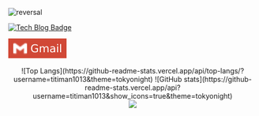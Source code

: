 ![reversal](https://capsule-render.vercel.app/api?type=wave&reversal=true&color=306998&height=180&section=footer&text=%20hyunsukRho();&fontColor=FFD43B&fontSize=90)

<!-- Here are some ideas to get you started:

- 🔭 I’m currently working on ...
- 🌱 I’m currently learning ...
- 👯 I’m looking to collaborate on ...
- 🤔 I’m looking for help with ...
- 💬 Ask me about ...
- 📫 How to reach me: ...
- 😄 Pronouns: ...
- ⚡ Fun fact: ... 
-->



[![Tech Blog Badge](http://img.shields.io/badge/-Tech%20blog-black?style=flat-square&logo=github&link=https://titiman1013.github.io/)](https://titiman1013.github.io/)

[![Gmail Badge](images/Gmail-d14836.svg)](mailto:titiman444@gmail.com)

<div align=center>
    ![Top Langs](https://github-readme-stats.vercel.app/api/top-langs/?username=titiman1013&theme=tokyonight)
    ![GitHub stats](https://github-readme-stats.vercel.app/api?username=titiman1013&show_icons=true&theme=tokyonight)
</div>


<div align=center>
    <a href="https://hits.seeyoufarm.com"><img src="https://hits.seeyoufarm.com/api/count/incr/badge.svg?url=https%3A%2F%2Fgithub.com%2Ftitiman1013&count_bg=%2379C83D&title_bg=%23555555&icon=&icon_color=%23E7E7E7&title=hits&edge_flat=false"/></a>
</div>
